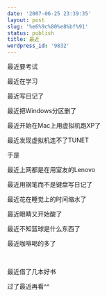 ```yaml
---
date: '2007-06-25 23:39:35'
layout: post
slug: '%e6%9c%80%e8%bf%91'
status: publish
title: 最近
wordpress_id: '9832'
---
```


最近要考试




最近在学习




最近写日记了




最近把Windows分区删了




最近开始在Mac上用虚拟机跑XP了




最近发现虚拟机连不了TUNET




于是




最近上网都是在用室友的Lenovo




最近用钢笔而不是键盘写日记了




最近花在睡觉上的时间缩水了




最近眼睛又开始酸了




最近不知篮球是什么东西了




最近咖啡喝的多了




 




最近借了几本好书




过了最近再看^^
